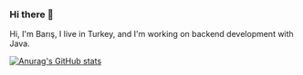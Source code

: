 ### Hi there 👋

Hi, I'm Barış, I live in Turkey, and I'm working on backend development with Java.

[![Anurag's GitHub stats](https://github-readme-stats.vercel.app/api?username=baris-gungorr)](https://github.com/anuraghazra/github-readme-stats)

